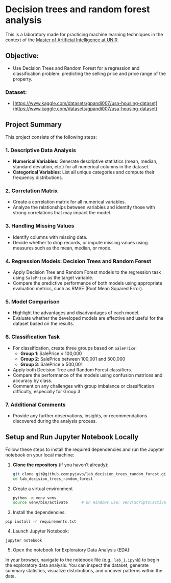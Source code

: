 # Decision trees and random forest analysis

This is a laboratory made for practicing machine learning techniques in the context of the [Master of Artificial Intelligence at UNIR](https://www.unir.net/ingenieria/master-inteligencia-artificial/).

## Objective:
- Use Decision Trees and Random Forest for a regression and classification problem: predicting the selling price and price range of the property.

### Dataset:
- [https://www.kaggle.com/datasets/gpandi007/usa-housing-dataset](https://www.kaggle.com/datasets/gpandi007/usa-housing-dataset)


## Project Summary

This project consists of the following steps:

### 1. Descriptive Data Analysis

- **Numerical Variables**: Generate descriptive statistics (mean, median, standard deviation, etc.) for all numerical columns in the dataset.
- **Categorical Variables**: List all unique categories and compute their frequency distributions.

### 2. Correlation Matrix

- Create a correlation matrix for all numerical variables.
- Analyze the relationships between variables and identify those with strong correlations that may impact the model.

### 3. Handling Missing Values

- Identify columns with missing data.
- Decide whether to drop records, or impute missing values using measures such as the mean, median, or mode.

### 4. Regression Models: Decision Trees and Random Forest

- Apply Decision Tree and Random Forest models to the regression task using `SalePrice` as the target variable.
- Compare the predictive performance of both models using appropriate evaluation metrics, such as RMSE (Root Mean Squared Error).

### 5. Model Comparison

- Highlight the advantages and disadvantages of each model.
- Evaluate whether the developed models are effective and useful for the dataset based on the results.

### 6. Classification Task

- For classification, create three groups based on `SalePrice`:
  - **Group 1**: SalePrice ≤ 100,000
  - **Group 2**: SalePrice between 100,001 and 500,000
  - **Group 3**: SalePrice ≥ 500,001
- Apply both Decision Tree and Random Forest classifiers.
- Compare the performance of the models using confusion matrices and accuracy by class.
- Comment on any challenges with group imbalance or classification difficulty, especially for Group 3.

### 7. Additional Comments

- Provide any further observations, insights, or recommendations discovered during the analysis process.


## Setup and Run Jupyter Notebook Locally

Follow these steps to install the required dependencies and run the Jupyter notebook on your local machine:

1. **Clone the repository** (if you haven’t already):

   ```bash
   git clone git@github.com:pyjavo/lab_decision_trees_random_forest.git
   cd lab_decision_trees_random_forest
   ```
2. Create a virtual environment
   ```bash
   python -m venv venv
   source venv/bin/activate      # On Windows use: venv\Scripts\activate
   ```
3. Install the dependencies:

```
pip install -r requirements.txt
```

4. Launch Jupyter Notebook:
```
jupyter notebook
```

5. Open the notebook for Exploratory Data Analysis (EDA):

In your browser, navigate to the notebook file (e.g., `lab_1.ipynb`) to begin the exploratory data analysis. You can inspect the dataset, generate summary statistics, visualize distributions, and uncover patterns within the data.